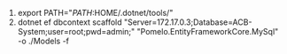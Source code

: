 1. export PATH="$PATH:$HOME/.dotnet/tools/"
2. dotnet ef dbcontext scaffold   "Server=172.17.0.3;Database=ACB-System;user=root;pwd=admin;" "Pomelo.EntityFrameworkCore.MySql" -o ./Models -f